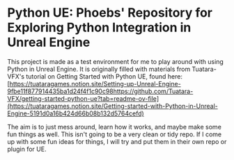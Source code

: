 # Python UE: Phoebs' Repository for Exploring Python Integration in Unreal Engine
This project is made as a test environment for me to play around with using Python in Unreal Engine. It is originally filled with materials from Tuatara-VFX's tutorial on Getting Started with Python UE, found here: [https://tuataragames.notion.site/Setting-up-Unreal-Engine-9fbe11f877914435ba1d24f4f1c90c98https://github.com/Tuatara-VFX/getting-started-python-ue?tab=readme-ov-file](https://tuataragames.notion.site/Getting-started-with-Python-in-Unreal-Engine-5191d0a16b424d66b08b132d5764cefd)

The aim is to just mess around, learn how it works, and maybe make some fun things as well. This isn't going to be a very clean or tidy repo. If I come up with some fun ideas for things, I will try and put them in their own repo or plugin for UE.
